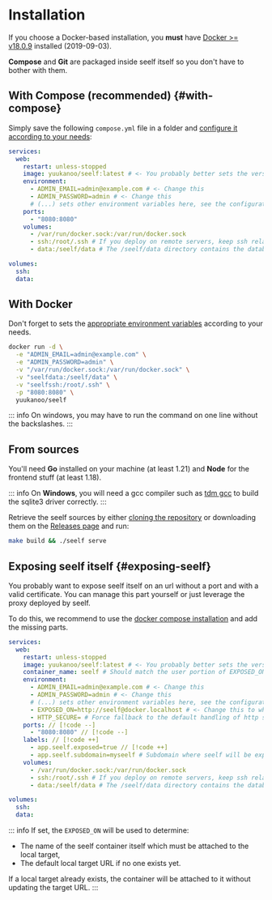 # Installation

If you choose a Docker-based installation, you **must** have [Docker >= v18.0.9](https://docs.docker.com/get-docker/) installed (2019-09-03).

**Compose** and **Git** are packaged inside seelf itself so you don't have to bother with them.

## With Compose (recommended) {#with-compose}

Simply save the following `compose.yml` file in a folder and [configure it according to your needs](/guide/configuration):

```yml
services:
  web:
    restart: unless-stopped
    image: yuukanoo/seelf:latest # <- You probably better sets the version explicitly here
    environment:
      - ADMIN_EMAIL=admin@example.com # <- Change this
      - ADMIN_PASSWORD=admin # <- Change this
      # (...) sets other environment variables here, see the configuration documentation
    ports:
      - "8080:8080"
    volumes:
      - /var/run/docker.sock:/var/run/docker.sock
      - ssh:/root/.ssh # If you deploy on remote servers, keep ssh related configurations
      - data:/seelf/data # The /seelf/data directory contains the database, configuration file and everything deployed by seelf, so keep it :)

volumes:
  ssh:
  data:
```

## With Docker

Don't forget to sets the [appropriate environment variables](/guide/configuration) according to your needs.

```sh
docker run -d \
  -e "ADMIN_EMAIL=admin@example.com" \
  -e "ADMIN_PASSWORD=admin" \
  -v "/var/run/docker.sock:/var/run/docker.sock" \
  -v "seelfdata:/seelf/data" \
  -v "seelfssh:/root/.ssh" \
  -p "8080:8080" \
  yuukanoo/seelf
```

::: info
On windows, you may have to run the command on one line without the backslashes.
:::

## From sources

You'll need **Go** installed on your machine (at least 1.21) and **Node** for the frontend stuff (at least 1.18).

::: info
On **Windows**, you will need a gcc compiler such as [tdm gcc](https://jmeubank.github.io/tdm-gcc/) to build the sqlite3 driver correctly.
:::

Retrieve the seelf sources by either [cloning the repository](https://github.com/YuukanOO/seelf) or downloading them on the [Releases page](https://github.com/YuukanOO/seelf/releases) and run:

```sh
make build && ./seelf serve
```

## Exposing seelf itself {#exposing-seelf}

You probably want to expose seelf itself on an url without a port and with a valid certificate. You can manage this part yourself or just leverage the proxy deployed by seelf.

To do this, we recommend to use the [docker compose installation](#with-compose) and add the missing parts.

```yml
services:
  web:
    restart: unless-stopped
    image: yuukanoo/seelf:latest # <- You probably better sets the version explicitly here
    container_name: seelf # Should match the user portion of EXPOSED_ON when exposing seelf using a local target // [!code ++]
    environment:
      - ADMIN_EMAIL=admin@example.com # <- Change this
      - ADMIN_PASSWORD=admin # <- Change this
      # (...) sets other environment variables here, see the configuration documentation
      - EXPOSED_ON=http://seelf@docker.localhost # <- Change this to where you want seelf to be exposed, the user part represents the container name, see above. // [!code ++]
      - HTTP_SECURE= # Force fallback to the default handling of http secure (based on EXPOSED_ON if set) // [!code ++]
    ports: // [!code --]
      - "8080:8080" // [!code --]
    labels: // [!code ++]
      - app.seelf.exposed=true // [!code ++]
      - app.seelf.subdomain=myseelf # Subdomain where seelf will be exposed on the default target represented by EXPOSED_ON, here http://myseelf.docker.localhost // [!code ++]
    volumes:
      - /var/run/docker.sock:/var/run/docker.sock
      - ssh:/root/.ssh # If you deploy on remote servers, keep ssh related configurations
      - data:/seelf/data # The /seelf/data directory contains the database, configuration file and everything deployed by seelf, so keep it :)

volumes:
  ssh:
  data:
```

::: info
If set, the `EXPOSED_ON` will be used to determine:

- The name of the seelf container itself which must be attached to the local target,
- The default local target URL if no one exists yet.

If a local target already exists, the container will be attached to it without updating the target URL.
:::
